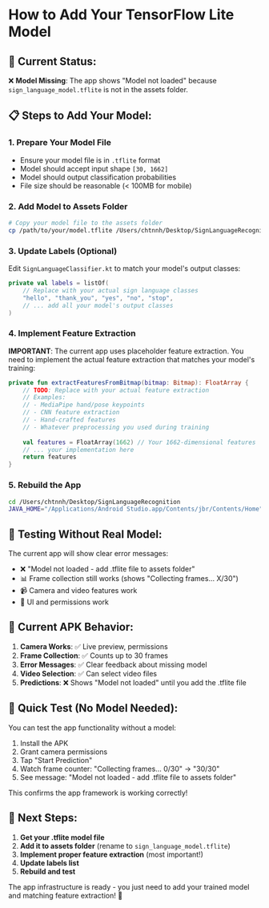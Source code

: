 # How to Add Your TensorFlow Lite Model

## 🔧 **Current Status:**
❌ **Model Missing**: The app shows "Model not loaded" because `sign_language_model.tflite` is not in the assets folder.

## 📋 **Steps to Add Your Model:**

### **1. Prepare Your Model File**
- Ensure your model file is in `.tflite` format
- Model should accept input shape `[30, 1662]`
- Model should output classification probabilities
- File size should be reasonable (< 100MB for mobile)

### **2. Add Model to Assets Folder**
```bash
# Copy your model file to the assets folder
cp /path/to/your/model.tflite /Users/chtnnh/Desktop/SignLanguageRecognition/app/src/main/assets/sign_language_model.tflite
```

### **3. Update Labels (Optional)**
Edit `SignLanguageClassifier.kt` to match your model's output classes:
```kotlin
private val labels = listOf(
    // Replace with your actual sign language classes
    "hello", "thank_you", "yes", "no", "stop", 
    // ... add all your model's output classes
)
```

### **4. Implement Feature Extraction**
**IMPORTANT**: The current app uses placeholder feature extraction. You need to implement the actual feature extraction that matches your model's training:

```kotlin
private fun extractFeaturesFromBitmap(bitmap: Bitmap): FloatArray {
    // TODO: Replace with your actual feature extraction
    // Examples:
    // - MediaPipe hand/pose keypoints
    // - CNN feature extraction  
    // - Hand-crafted features
    // - Whatever preprocessing you used during training
    
    val features = FloatArray(1662) // Your 1662-dimensional features
    // ... your implementation here
    return features
}
```

### **5. Rebuild the App**
```bash
cd /Users/chtnnh/Desktop/SignLanguageRecognition
JAVA_HOME="/Applications/Android Studio.app/Contents/jbr/Contents/Home" ./gradlew assembleDebug
```

## 🧪 **Testing Without Real Model:**

The current app will show clear error messages:
- ❌ "Model not loaded - add .tflite file to assets folder"
- 📊 Frame collection still works (shows "Collecting frames... X/30")
- 📹 Camera and video features work
- 🔄 UI and permissions work

## 📱 **Current APK Behavior:**

1. **Camera Works**: ✅ Live preview, permissions  
2. **Frame Collection**: ✅ Counts up to 30 frames
3. **Error Messages**: ✅ Clear feedback about missing model
4. **Video Selection**: ✅ Can select video files
5. **Predictions**: ❌ Shows "Model not loaded" until you add the .tflite file

## 🎯 **Quick Test (No Model Needed):**

You can test the app functionality without a model:
1. Install the APK
2. Grant camera permissions  
3. Tap "Start Prediction"
4. Watch frame counter: "Collecting frames... 0/30" → "30/30"
5. See message: "Model not loaded - add .tflite file to assets folder"

This confirms the app framework is working correctly!

## 🔄 **Next Steps:**

1. **Get your .tflite model file**
2. **Add it to assets folder** (rename to `sign_language_model.tflite`)
3. **Implement proper feature extraction** (most important!)
4. **Update labels list**
5. **Rebuild and test**

The app infrastructure is ready - you just need to add your trained model and matching feature extraction! 🚀
